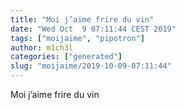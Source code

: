 ```yaml
---
title: "Moi j’aime frire du vin"
date: "Wed Oct  9 07:11:44 CEST 2019"
tags: ["moijaime", "pipotron"]
author: m1ch3l
categories: ["generated"]
slug: "moijaime/2019-10-09-07:11:44"
---
```


Moi j’aime frire du vin
